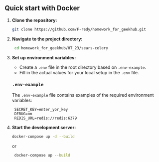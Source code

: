 ## Quick start with Docker

1. **Clone the repository:**

    ```bash
    git clone https://github.com/F-redy/homework_for_geekhub.git
    ```
2. **Navigate to the project directory:**

   ```bash
    cd homework_for_geekhub/HT_23/sears-celery
    ```

3. **Set up environment variables:**

    - Create a `.env` file in the root directory based on `.env-example`.
    - Fill in the actual values for your local setup in the `.env` file.
   ### `.env-example`

   The `.env-example` file contains examples of the required environment variables:
   
   ```plaintext
    SECRET_KEY=enter_yor_key
    DEBUG=on
    REDIS_URL=redis://redis:6379
   ```

4. **Start the development server:**

    ```bash
    docker-compose up -d --build
    ```
   or
   ```bash
    docker-compose up --build
    ```